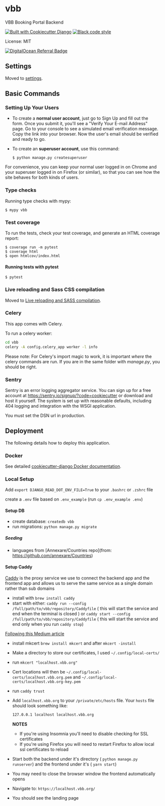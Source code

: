 # vbb

VBB Booking Portal Backend

[![Built with Cookiecutter Django](https://img.shields.io/badge/built%20with-Cookiecutter%20Django-ff69b4.svg?logo=cookiecutter)](https://github.com/cookiecutter/cookiecutter-django/)
[![Black code style](https://img.shields.io/badge/code%20style-black-000000.svg)](https://github.com/ambv/black)

License: MIT

[![DigitalOcean Referral Badge](https://web-platforms.sfo2.cdn.digitaloceanspaces.com/WWW/Badge%201.svg)](https://www.digitalocean.com/?refcode=b4a8e079838e&utm_campaign=Referral_Invite&utm_medium=Referral_Program&utm_source=badge)

## Settings

Moved to [settings](http://cookiecutter-django.readthedocs.io/en/latest/settings.html).

## Basic Commands

### Setting Up Your Users

- To create a **normal user account**, just go to Sign Up and fill out the form. Once you submit it, you'll see a "Verify Your E-mail Address" page. Go to your console to see a simulated email verification message. Copy the link into your browser. Now the user's email should be verified and ready to go.

- To create an **superuser account**, use this command:

      $ python manage.py createsuperuser

For convenience, you can keep your normal user logged in on Chrome and your superuser logged in on Firefox (or similar), so that you can see how the site behaves for both kinds of users.

### Type checks

Running type checks with mypy:

    $ mypy vbb

### Test coverage

To run the tests, check your test coverage, and generate an HTML coverage report:

    $ coverage run -m pytest
    $ coverage html
    $ open htmlcov/index.html


#### Running tests with pytest

    $ pytest

### Live reloading and Sass CSS compilation

Moved to [Live reloading and SASS compilation](http://cookiecutter-django.readthedocs.io/en/latest/live-reloading-and-sass-compilation.html).

### Celery

This app comes with Celery.

To run a celery worker:

```bash
cd vbb
celery -A config.celery_app worker -l info
```

Please note: For Celery's import magic to work, it is important _where_ the celery commands are run. If you are in the same folder with _manage.py_, you should be right.

### Sentry

Sentry is an error logging aggregator service. You can sign up for a free account at <https://sentry.io/signup/?code=cookiecutter> or download and host it yourself.
The system is set up with reasonable defaults, including 404 logging and integration with the WSGI application.

You must set the DSN url in production.

## Deployment

The following details how to deploy this application.

### Docker

See detailed [cookiecutter-django Docker documentation](http://cookiecutter-django.readthedocs.io/en/latest/deployment-with-docker.html).

### Local Setup

Add `export DJANGO_READ_DOT_ENV_FILE=True` to your `.bashrc` or `.zshrc` file

create a `.env` file based on `.env_example` (run `cp .env_example .env`)

#### Setup DB

- create database: `createdb vbb`
- run migrations: `python manage.py migrate`

##### Seeding

- languages from [Annexare/Countries repo](from: https://github.com/annexare/Countries)

#### Setup Caddy

[Caddy](https://caddyserver.com/docs/getting-started) is the proxy service we use to connect the backend app and the frontend app and allows us to serve the same service as a single domain rather than sub domains

- install with `brew install caddy`
- start with either:
  `caddy run --config /full/path/to/vbb/repository/Caddyfile` ( this will start the service and end when the terminal is closed )
  or
  `caddy start --config /full/path/to/vbb/repository/Caddyfile` ( this will start the service and end only when you run `caddy stop`)

[Following this Medium article](https://medium.com/@devahmedshendy/traditional-setup-run-local-development-over-https-using-caddy-964884e75232)

- install mkcert `brew install mkcert` and after `mkcert -install`
- Make a directory to store our certificates, I used `~/.config/local-certs/`
- run `mkcert "localhost.vbb.org"`
- Cert locations will then be `~/.config/local-certs/localhost.vbb.org.pem` and `~/.config/local-certs/localhost.vbb.org-key.pem`
- run `caddy trust`
- Add `localhost.vbb.org` to your `/private/etc/hosts` file.
  Your `hosts` file should look something like:

  ```bash
  127.0.0.1	localhost localhost.vbb.org
  ```

  **NOTES**

  - If you're using Insomnia you'll need to disable checking for SSL certificates
  - If you're using Firefox you will need to restart Firefox to allow local ssl certificates to reload

- Start both the backend under it's directory ( `python manage.py runserver`) and the frontend under it's ( `yarn start`)

- You may need to close the browser window the frontend automatically opens
- Navigate to: `https://localhost.vbb.org/`
- You should see the landing page
